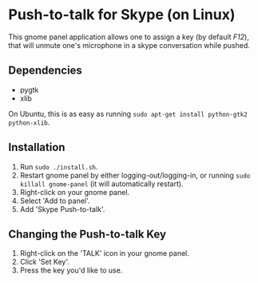 # Push-to-talk for Skype (on Linux)

This gnome panel application allows one to assign a key (by default *F12*), that will unmute one's microphone in a skype conversation while pushed.

## Dependencies

 - pygtk
 - xlib

On Ubuntu, this is as easy as running ``sudo apt-get install python-gtk2 python-xlib``.

## Installation

 1. Run ``sudo ./install.sh``.
 2. Restart gnome panel by either logging-out/logging-in, or running ``sudo killall gnome-panel`` (it will automatically restart).
 3. Right-click on your gnome panel.
 4. Select 'Add to panel'.
 5. Add 'Skype Push-to-talk'.

## Changing the Push-to-talk Key

 1. Right-click on the 'TALK' icon in your gnome panel.
 2. Click 'Set Key'.
 3. Press the key you'd like to use.

